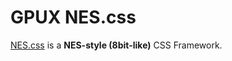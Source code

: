 # GPUX NES.css

[NES.css](https://github.com/nostalgic-css/NES.css) is a **NES-style (8bit-like)** CSS Framework.
